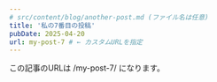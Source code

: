 ```yaml
---
# src/content/blog/another-post.md (ファイル名は任意)
title: '私の7番目の投稿'
pubDate: 2025-04-20
url: my-post-7 # ← カスタムURLを指定
---
```

この記事のURLは /my-post-7/ になります。